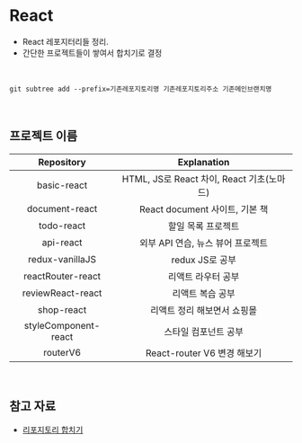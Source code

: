 # React

- React 레포지터리들 정리.
- 간단한 프로젝트들이 쌓여서 합치기로 결정

<br>

```shell
git subtree add --prefix=기존레포지토리명 기존레포지토리주소 기존메인브랜치명
```

<br>

## 프로젝트 이름

|      Repository      |                Explanation                |
| :------------------: | :---------------------------------------: |
|     basic-react      | HTML, JS로 React 차이, React 기초(노마드) |
|    document-react    |      React document 사이트, 기본 책       |
|      todo-react      |            할일 목록 프로젝트             |
|      api-react       |     외부 API 연습, 뉴스 뷰어 프로젝트     |
|   redux-vanillaJS    |              redux JS로 공부              |
|  reactRouter-react   |            리액트 라우터 공부             |
|  reviewReact-react   |             리액트 복습 공부              |
|      shop-react      |        리액트 정리 해보면서 쇼핑몰        |
| styleComponent-react |           스타일 컴포넌트 공부            |
|       routerV6       |        React-router V6 변경 해보기        |

<br>

## 참고 자료

- [리포지토리 합치기](https://velog.io/@ejayjeon/Github-Repository%EB%93%A4-%EA%B9%94%EB%81%94%ED%95%98%EA%B2%8C-%ED%95%98%EB%82%98%EB%A1%9C-%ED%95%A9%EC%B9%98%EA%B8%B0)
